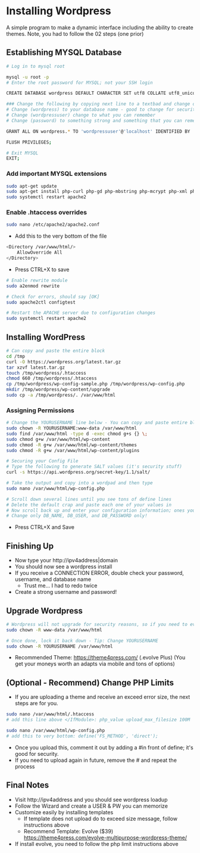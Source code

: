 # Installing Wordpress
A simple program to make a dynamic interface including the ability to create themes.  Note, you had to follow the 02 steps (one prior)

## Establishing MYSQL Database

```sh
# Log in to mysql root

mysql -u root -p
# Enter the root password for MYSQL; not your SSH login

CREATE DATABASE wordpress DEFAULT CHARACTER SET utf8 COLLATE utf8_unicode_ci;

### Change the following by copying next line to a textbad and change out the following below
# Change (wordpress) to your database name - good to change for security
# Change (wordpressuser) change to what you can remember
# Change (password) to something strong and something that you can remember

GRANT ALL ON wordpress.* TO 'wordpressuser'@'localhost' IDENTIFIED BY 'password';

FLUSH PRIVILEGES;

# Exit MYSQL
EXIT;
```

### Add important MYSQL extensions

```sh
sudo apt-get update
sudo apt-get install php-curl php-gd php-mbstring php-mcrypt php-xml php-xmlrpc
sudo systemctl restart apache2
```

### Enable .htaccess overrides

```sh
sudo nano /etc/apache2/apache2.conf
```

- Add this to the very bottom of the file

```sh
<Directory /var/www/html/>
    AllowOverride All
</Directory>
```

- Press CTRL+X to save

```sh
# Enable rewrite module
sudo a2enmod rewrite

# Check for errors, should say [OK]
sudo apache2ctl configtest

# Restart the APACHE server due to configuration changes
sudo systemctl restart apache2
```

## Installing WordPress

```sh
# Can copy and paste the entire block
cd /tmp
curl -O https://wordpress.org/latest.tar.gz
tar xzvf latest.tar.gz
touch /tmp/wordpress/.htaccess
chmod 660 /tmp/wordpress/.htaccess
cp /tmp/wordpress/wp-config-sample.php /tmp/wordpress/wp-config.php
mkdir /tmp/wordpress/wp-content/upgrade
sudo cp -a /tmp/wordpress/. /var/www/html
```

### Assigning Permissions 

```sh
# Change the YOURUSERNAME line below - You can copy and paste entire block after
sudo chown -R YOURUSERNAME:www-data /var/www/html
sudo find /var/www/html -type d -exec chmod g+s {} \;
sudo chmod g+w /var/www/html/wp-content
sudo chmod -R g+w /var/www/html/wp-content/themes
sudo chmod -R g+w /var/www/html/wp-content/plugins

# Securing your Config File
# Type the following to generate SALT values (it's security stuff)
curl -s https://api.wordpress.org/secret-key/1.1/salt/

# Take the output and copy into a wordpad and then type
sudo nano /var/www/html/wp-config.php

# Scroll down several lines until you see tons of define lines
# Delete the default crap and paste each one of your values in
# Now scroll back up and enter your configuration information; ones you REMEMBERED from the MYSQL setup
# Change only DB_NAME, DB_USER, and DB_PASSWORD only!
```

- Press CTRL+X and Save 

## Finishing Up
- Now type your http://ipv4address|domain
- You should now see a wordpress install
- If you receive a CONNECTION ERROR, double check your password, username, and database name
  - Trust me... I had to redo twice
- Create a strong username and password!

## Upgrade Wordpress 

```sh
# Wordpress will not upgrade for security reasons, so if you need to ever upgrade run this line
sudo chown -R www-data /var/www/html

# Once done, lock it back down - Tip: Change YOURUSERNAME
sudo chown -R YOURUSERNAME /var/www/html

```

- Recommended Theme: https://theme4press.com/ (.evolve Plus) (You get your moneys worth an adapts via mobile and tons of options)

## (Optional - Recommend) Change PHP Limits
- If you are uploading a theme and receive an exceed error size, the next steps are for you.

```sh
sudo nano /var/www/html/.htaccess
# add this line above </IfModule>: php_value upload_max_filesize 100M

sudo nano /var/www/html/wp-config.php
# add this to very bottom: define('FS_METHOD', 'direct');
```

- Once you upload this, comment it out by adding a #in front of define; it's good for security.
- If you need to upload again in future, remove the # and repeat the process

## Final Notes

- Visit http://ipv4address and you should see wordpress loadup
- Follow the Wizard and create a USER & PW you can memorize
- Customize easily by installing templates
  - If template does not upload do to exceed size message, follow instructions above
  - Recommend Template: Evolve ($39) https://theme4press.com/evolve-multipurpose-wordpress-theme/
- If install evolve, you need to follow the php limit instructions above
